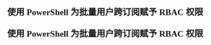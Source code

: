 <h1 style="font-size: 1.4em; font-family: Microsoft YaHei, Segoe UI Light" align="center">使用 PowerShell 为批量用户跨订阅赋予 RBAC 权限</h>
<p style="font-size: 1em; font-family: Microsoft YaHei, Segoe UI Light">使用 PowerShell 为批量用户跨订阅赋予 RBAC 权限</p>
